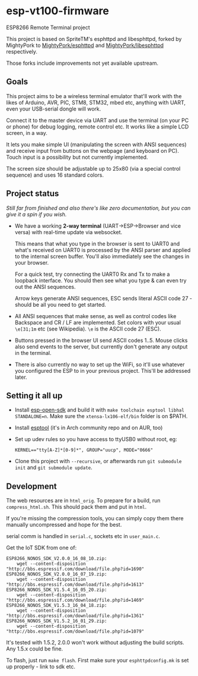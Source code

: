 # esp-vt100-firmware

ESP8266 Remote Terminal project

This project is based on SpriteTM's esphttpd and libesphttpd, forked by MightyPork to
[MightyPork/esphttpd](https://github.com/MightyPork/esphttpd) and 
[MightyPork/libesphttpd](https://github.com/MightyPork/libesphttpd) respectively.

Those forks include improvements not yet available upstream.

## Goals

This project aims to be a wireless terminal emulator that'll work with the likes of 
Arduino, AVR, PIC, STM8, STM32, mbed etc, anything with UART, even your USB-serial dongle will work.

Connect it to the master device via UART and use the terminal (on your PC or phone) for debug logging, 
remote control etc. It works like a simple LCD screen, in a way.

It lets you make simple UI (manipulating the screen with ANSI sequences) and receive input from buttons on
the webpage (and keyboard on PC). Touch input is a possibility but not currently implemented.

The screen size should be adjustable up to 25x80 (via a special control sequence) and uses 16 standard colors.

## Project status

*Still far from finished and also there's like zero documentation, but you can give it a spin if you wish.*

- We have a working **2-way terminal** (UART->ESP->Browser and vice versa) with real-time update via websocket.
  
  This means that what you type in the browser is sent to UART0 and what's received on UART0 is processed by the 
  ANSI parser and applied to the internal screen buffer. You'll also immediately see the changes in your browser.
  
  For a quick test, try connecting the UART0 Rx and Tx to make a loopback interface. 
  You should then see what you type & can even try out the ANSI sequences.
  
  Arrow keys generate ANSI sequences, ESC sends literal ASCII code 27 - should be all you need to get started.
  
- All ANSI sequences that make sense, as well as control codes like Backspace and CR / LF are implemented.
  Set colors with your usual `\e[31;1m` etc (see Wikipedia). `\e` is the ASCII code 27 (ESC). 

- Buttons pressed in the browser UI send ASCII codes 1..5. Mouse clicks also send events to the server, 
  but currently don't generate any output in the terminal.

- There is also currently no way to set up the WiFi, so it'll use whatever you configured the ESP to
  in your previous project. This'll be addressed later.

## Setting it all up

- Install [esp-open-sdk](https://github.com/pfalcon/esp-open-sdk/) and build it with 
`make toolchain esptool libhal STANDALONE=n`. Make sure the `xtensa-lx106-elf/bin` folder is on $PATH.
- Install [esptool](https://github.com/espressif/esptool) (it's in Arch community repo and on AUR, too)
- Set up udev rules so you have access to ttyUSB0 without root, eg:

  ```
  KERNEL=="tty[A-Z]*[0-9]*", GROUP="uucp", MODE="0666"
  ```
- Clone this project with `--recursive`, or afterwards run `git submodule init` and `git submodule update`.

## Development

The web resources are in `html_orig`. To prepare for a build, run `compress_html.sh`. 
This should pack them and put in `html`.

If you're missing the compression tools, you can simply copy them there manually uncompressed and hope for the best.

serial comm is handled in `serial.c`, sockets etc in `user_main.c`.

Get the IoT SDK from one of:

```
ESP8266_NONOS_SDK_V2.0.0_16_08_10.zip:
	wget --content-disposition "http://bbs.espressif.com/download/file.php?id=1690"
ESP8266_NONOS_SDK_V2.0.0_16_07_19.zip:
	wget --content-disposition "http://bbs.espressif.com/download/file.php?id=1613"
ESP8266_NONOS_SDK_V1.5.4_16_05_20.zip:
	wget --content-disposition "http://bbs.espressif.com/download/file.php?id=1469"
ESP8266_NONOS_SDK_V1.5.3_16_04_18.zip:
	wget --content-disposition "http://bbs.espressif.com/download/file.php?id=1361"
ESP8266_NONOS_SDK_V1.5.2_16_01_29.zip:
	wget --content-disposition "http://bbs.espressif.com/download/file.php?id=1079"
```

It's tested with 1.5.2, 2.0.0 won't work without adjusting the build scripts. Any 1.5.x could be fine.

To flash, just run `make flash`. First make sure your `esphttpdconfig.mk` is set up properly - link to sdk etc.
